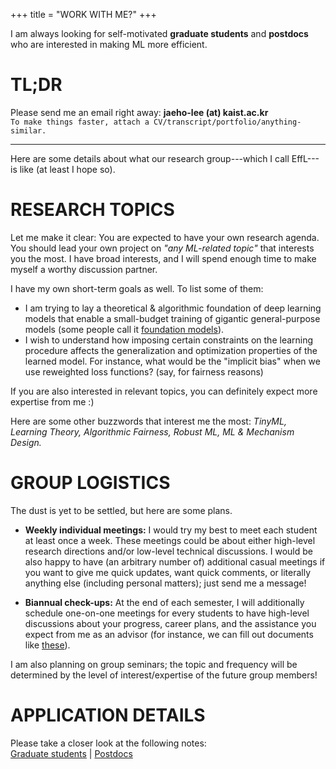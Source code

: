 +++
title = "WORK WITH ME?"
+++
<br/>

I am always looking for self-motivated **graduate students** and **postdocs** who are interested in making ML more efficient.


# TL;DR
Please send me an email right away: __jaeho-lee (at) kaist.ac.kr__  
`To make things faster, attach a CV/transcript/portfolio/anything-similar.`

---

Here are some details about what our research group---which I call EffL---is like (at least I hope so).

# RESEARCH TOPICS

Let me make it clear: You are expected to have your own research agenda. You should lead your own project on _"any ML-related topic"_ that interests you the most. I have broad interests, and I will spend enough time to make myself a worthy discussion partner.

I have my own short-term goals as well. To list some of them:
- I am trying to lay a theoretical & algorithmic foundation of deep learning models that enable a small-budget training of gigantic general-purpose models (some people call it [foundation models](https://arxiv.org/abs/2108.07258)).
- I wish to understand how imposing certain constraints on the learning procedure affects the generalization and optimization properties of the learned model. For instance, what would be the "implicit bias" when we use reweighted loss functions? (say, for fairness reasons)

If you are also interested in relevant topics, you can definitely expect more expertise from me :)

Here are some other buzzwords that interest me the most: *TinyML,* *Learning Theory,* *Algorithmic Fairness,* *Robust ML,* *ML & Mechanism Design.*

# GROUP LOGISTICS
The dust is yet to be settled, but here are some plans.  

- **Weekly individual meetings:** I would try my best to meet each student at least once a week. These meetings could be about either high-level research directions and/or low-level technical discussions. I would be also happy to have (an arbitrary number of) additional casual meetings if you want to give me quick updates, want quick comments, or literally anything else (including personal matters); just send me a message!  

- **Biannual check-ups:** At the end of each semester, I will additionally schedule one-on-one meetings for every students to have high-level discussions about your progress, career plans, and the assistance you expect from me as an advisor (for instance, we can fill out documents like [these](https://graduatedivision.ucmerced.edu/sites/graduatedivision.ucmerced.edu/files/page/documents/expectation_scales.pdf)).

I am also planning on group seminars; the topic and frequency will be determined by the level of interest/expertise of the future group members!

# APPLICATION DETAILS

Please take a closer look at the following notes:  
[Graduate students](/candidates/) | [Postdocs](/postdocs/)
